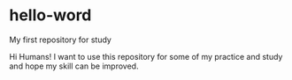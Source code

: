 # hello-word
My first repository for study

Hi Humans!
I want to use this repository for some of my practice and study and hope my skill can be improved.
